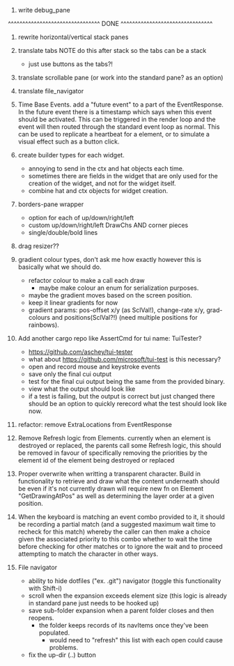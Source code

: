 
01. write debug_pane

^^^^^^^^^^^^^^^^^^^^^^^^^^^^^^^^  DONE  ^^^^^^^^^^^^^^^^^^^^^^^^^^^^^^^^

01. rewrite horizontal/vertical stack panes
01. translate tabs NOTE do this after stack so the tabs can be a stack
     - just use buttons as the tabs?!
01. translate scrollable pane (or work into the standard pane? as an option) 
01. translate file_navigator


05. Time Base Events. add a "future event" to a part of the EventResponse. In
    the future event there is a timestamp which says when this event should be
    activated. This can be triggered in the render loop and the event will then
    routed through the standard event loop as normal. This can be used to
    replicate a heartbeat for a element, or to simulate a visual effect such as
    a button click.

05. create builder types for each widget. 
     - annoying to send in the ctx and hat objects each time.
     - sometimes there are fields in the widget that are only 
       used for the creation of the widget, and not for the widget itself.
     - combine hat and ctx objects for widget creation. 

05. borders-pane wrapper
     - option for each of up/down/right/left
     - custom up/down/right/left DrawChs AND corner pieces
     - single/double/bold lines
05. drag resizer??

10. gradient colour types, don't ask me how exactly however this is basically
    what we should do.
     - refactor colour to make a call each draw
       - maybe make colour an enum for serialization purposes. 
     - maybe the gradient moves based on the screen position.
     - keep it linear gradients for now
     - gradient params: pos-offset x/y (as SclVal!), change-rate x/y,
        grad-colours and positions(SclVal?!) (need multiple positions for rainbows). 

20. Add another cargo repo like AssertCmd for tui
     name: TuiTester?
     - https://github.com/aschey/tui-tester
     - what about https://github.com/microsoft/tui-test is this necessary?
     - open and record mouse and keystroke events
     - save only the final cui output
     - test for the final cui output being the same from
       the provided binary.
     - view what the output should look like
     - if a test is failing, but the output is correct but just changed
        there should be an option to quickly rerecord what the test should look
        like now.

30. refactor: remove ExtraLocations from EventResponse

05. Remove Refresh logic from Elements. currently when an element is destroyed
    or replaced, the parents call some Refresh logic, this should be removed in
    favour of specifically removing the priorities by the element id of the
    element being destroyed or replaced

05. Proper overwrite when writting a transparent character. Build in
    functionality to retrieve and draw what the content underneath should be
    even if it's not currently drawn will require new fn on Element
    "GetDrawingAtPos" as well as determining the layer order at a given
    position.

10. When the keyboard is matching an event combo provided to it, it should be
    recording a partial match (and a suggested maximum wait time to recheck for
    this match) whereby the caller can then make a choice given the associated
    priority to this combo whether to wait the time before checking for other
    matches or to ignore the wait and to proceed attempting to match the
    character in other ways.  

10. File navigator
    - ability to hide dotfiles ("ex. .git") navigator (toggle this functionality
      with Shift-i) 
    - scroll when the expansion exceeds element size (this logic is already in
     standard pane just needs to be hooked up)
    - save sub-folder expansion when a parent folder closes and then reopens. 
      - the folder keeps records of its navItems once they've been populated.
         - would need to "refresh" this list with each open could cause
           problems.
    - fix the up-dir (..) button 

